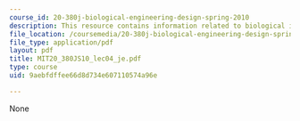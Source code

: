 ```yaml
---
course_id: 20-380j-biological-engineering-design-spring-2010
description: This resource contains information related to biological inflammation.
file_location: /coursemedia/20-380j-biological-engineering-design-spring-2010/9aebfdffee66d8d734e607110574a96e_MIT20_380JS10_lec04_je.pdf
file_type: application/pdf
layout: pdf
title: MIT20_380JS10_lec04_je.pdf
type: course
uid: 9aebfdffee66d8d734e607110574a96e

---
```

None
